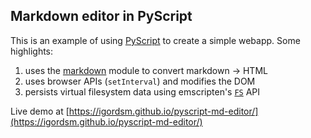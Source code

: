 ## Markdown editor in PyScript

This is an example of using [PyScript](https://pyscript.net/) to create a simple webapp. Some highlights:

1. uses the [markdown](https://github.com/Python-Markdown/markdown/) module to convert markdown -> HTML
2. uses browser APIs (`setInterval`) and modifies the DOM
3. persists virtual filesystem data using emscripten's [`FS`](https://emscripten.org/docs/api_reference/Filesystem-API.html) API

Live demo at [https://igordsm.github.io/pyscript-md-editor/](https://igordsm.github.io/pyscript-md-editor/)